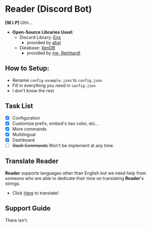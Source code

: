 # Reader (Discord Bot)

**[W.I.P]** Uhh...

- **Open-Source Libraries Used:**
    - Discord Library: [Eris](https://github.com/abalabahaha/eris) 
        - provided by [abal](https://github.com/abalabahaha)
    - Database: [XenDB](https://github.com/NotMarx/xen.db)
        - provided by [me, Reinhardt](https://github.com/NotMarx)

    

## How to Setup:

- Rename `config-example.json` to `config.json`
- Fill in everything you need in `config.json`
- I don't know the rest

## Task List

- [x] Configuration
- [x] Customize prefix, embed's hex color, etc...
- [x] More commands
- [x] Multilingual
- [x] Dashboard 
- [ ] ~~Slash Commands~~ Won't be implement at any time.

## Translate Reader

**Reader** supports languages other than English but we need help from someone who are able to dedicate their time on translating **Reader**'s strings.

- Click [Here](https://crowdin.com/project/readerchan) to translate!

## Support Guide

There isn't. 
